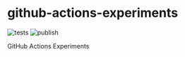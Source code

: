 # github-actions-experiments

![tests](https://github.com/StanleySane/github-actions-experiments/actions/workflows/tests.yml/badge.svg?dummy=8484744)
![publish](https://github.com/StanleySane/github-actions-experiments/actions/workflows/test_publish.yml/badge.svg?dummy=8484234)

GitHub Actions Experiments
